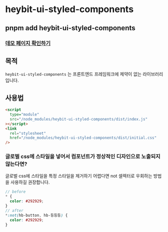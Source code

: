 # heybit-ui-styled-components

## pnpm add heybit-ui-styled-components

### [데모 페이지 확인하기](https://uprise-fin.github.io/heybit-ui-styled-components/)

## 목적

`heybit-ui-styled-components` 는 프론트엔드 프레임워크에 제약이 없는 라이브러리입니다.

## 사용법

```html
<script
  type="module"
  src="/node_modules/heybit-ui-styled-components/dist/index.js"
></script>
<link
  rel="stylesheet"
  href="/node_modules/heybit-ui-styled-components/dist/initial.css"
/>
```

### 글로벌 css에 스타일을 넣어서 컴포넌트가 정상적인 디자인으로 노출되지 않는다면?

글로벌 css에 스타일을 특정 스타일을 제거하기 어렵다면 not 셀렉터로 우회하는 방법을 사용하길 권장합니다.

```scss
// before
* {
  color: #292929;
}
// after
*:not(hb-button, hb-등등등) {
  color: #292929;
}
```
